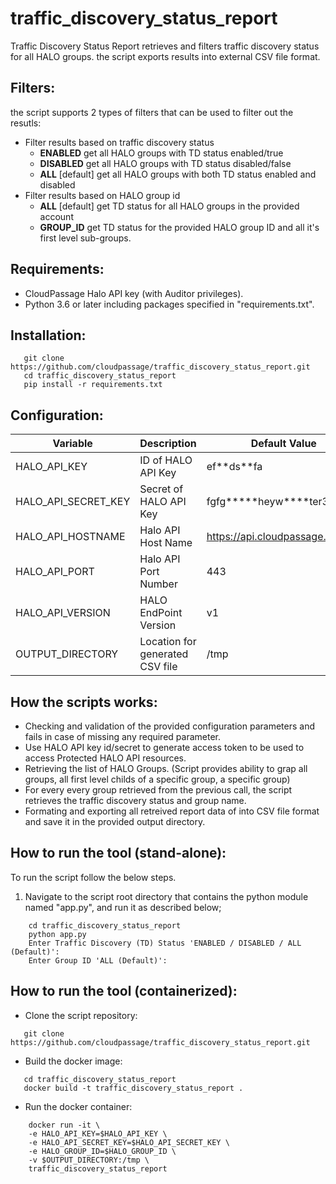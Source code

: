 # traffic_discovery_status_report
Traffic Discovery Status Report retrieves and filters traffic discovery status for all HALO groups. the script exports results into external CSV file format.

## Filters:
the script supports 2 types of filters that can be used to filter out the resutls:
- Filter results based on traffic discovery status
   - **ENABLED** get all HALO groups with TD status enabled/true
   - **DISABLED** get all HALO groups with TD status disabled/false
   - **ALL** [default] get all HALO groups with both TD status enabled and disabled
- Filter results based on HALO group id
   - **ALL** [default] get TD status for all HALO groups in the provided account
   - **GROUP_ID** get TD status for the provided HALO group ID and all it's first level sub-groups.

## Requirements:
- CloudPassage Halo API key (with Auditor privileges).
- Python 3.6 or later including packages specified in "requirements.txt".

## Installation:
```
   git clone https://github.com/cloudpassage/traffic_discovery_status_report.git
   cd traffic_discovery_status_report
   pip install -r requirements.txt
```

## Configuration:
| Variable | Description | Default Value |
| -------- | ----- | ----- |
| HALO_API_KEY | ID of HALO API Key | ef\*\*ds\*\*fa |
| HALO_API_SECRET_KEY | Secret of HALO API Key | fgfg\*\*\*\*\*heyw\*\*\*\*ter352\*\*\* |
| HALO_API_HOSTNAME | Halo API Host Name | https://api.cloudpassage.com |
| HALO_API_PORT | Halo API Port Number | 443 |
| HALO_API_VERSION | HALO EndPoint Version | v1 |
| OUTPUT_DIRECTORY | Location for generated CSV file | /tmp |

## How the scripts works:
- Checking and validation of the provided configuration parameters and fails in case of missing any required parameter.
- Use HALO API key id/secret to generate access token to be used to access Protected HALO API resources.
- Retrieving the list of HALO Groups. (Script provides ability to grap all groups, all first level childs of a specific group, a specific group)
- For every every group retrieved from the previous call, the script retrieves the traffic discovery status and group name.
- Formating and exporting all retreived report data of into CSV file format and save it in the provided output directory.

## How to run the tool (stand-alone):
To run the script follow the below steps.
1.  Navigate to the script root directory that contains the python module named "app.py", and run it as described below;
```
    cd traffic_discovery_status_report
    python app.py
    Enter Traffic Discovery (TD) Status 'ENABLED / DISABLED / ALL (Default)': 
    Enter Group ID 'ALL (Default)': 
```

## How to run the tool (containerized):
- Clone the script repository:
```
   git clone https://github.com/cloudpassage/traffic_discovery_status_report.git
```

- Build the docker image:
```
   cd traffic_discovery_status_report
   docker build -t traffic_discovery_status_report .
```

- Run the docker container:
```
    docker run -it \
    -e HALO_API_KEY=$HALO_API_KEY \
    -e HALO_API_SECRET_KEY=$HALO_API_SECRET_KEY \
    -e HALO_GROUP_ID=$HALO_GROUP_ID \
    -v $OUTPUT_DIRECTORY:/tmp \
    traffic_discovery_status_report
```